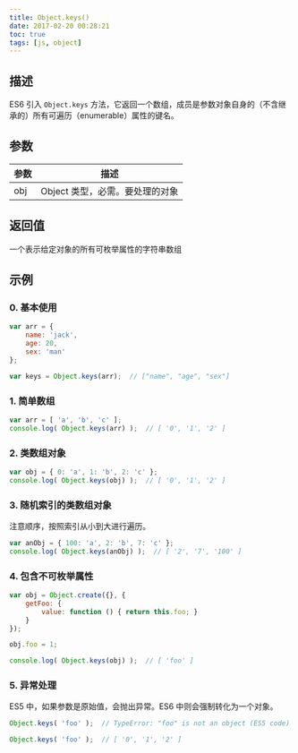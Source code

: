 ```yaml
---
title: Object.keys()
date: 2017-02-20 00:28:21
toc: true
tags: [js, object]
---
```


## 描述

ES6 引入 `Object.keys` 方法，它返回一个数组，成员是参数对象自身的（不含继承的）所有可遍历（enumerable）属性的键名。

## 参数

参数 | 描述
--- | ---
obj | Object 类型，必需。要处理的对象


## 返回值

一个表示给定对象的所有可枚举属性的字符串数组

## 示例

### 0. 基本使用

```js
var arr = {
    name: 'jack',
    age: 20,
    sex: 'man'
};

var keys = Object.keys(arr);  // ["name", "age", "sex"] 
```

### 1. 简单数组

```js
var arr = [ 'a', 'b', 'c' ];
console.log( Object.keys(arr) );  // [ '0', '1', '2' ]
```

### 2. 类数组对象

```js
var obj = { 0: 'a', 1: 'b', 2: 'c' };
console.log( Object.keys(obj) );  // [ '0', '1', '2' ]
```

### 3. 随机索引的类数组对象

注意顺序，按照索引从小到大进行遍历。

```js
var anObj = { 100: 'a', 2: 'b', 7: 'c' };
console.log( Object.keys(anObj) );  // [ '2', '7', '100' ]
```

### 4. 包含不可枚举属性

```js
var obj = Object.create({}, {
    getFoo: {
        value: function () { return this.foo; }
    }
});

obj.foo = 1;

console.log( Object.keys(obj) );  // [ 'foo' ]
```

### 5. 异常处理

ES5 中，如果参数是原始值，会抛出异常。ES6 中则会强制转化为一个对象。

```js
Object.keys( 'foo' );  // TypeError: "foo" is not an object (ES5 code)

Object.keys( 'foo' );  // [ '0', '1', '2' ]
```
